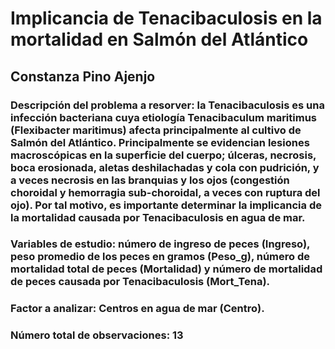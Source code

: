 # Implicancia de Tenacibaculosis en la mortalidad en Salmón del Atlántico
## Constanza Pino Ajenjo

### Descripción del problema a resorver: la Tenacibaculosis es una infección bacteriana cuya etiología Tenacibaculum maritimus (Flexibacter maritimus) afecta principalmente al cultivo de Salmón del Atlántico. Principalmente se evidencian lesiones macroscópicas en la superficie del cuerpo; úlceras, necrosis, boca erosionada, aletas deshilachadas y cola con pudrición, y a veces necrosis en las branquias y los ojos (congestión choroidal y hemorragia sub-choroidal, a veces con ruptura del ojo). Por tal motivo, es importante determinar la implicancia de la mortalidad causada por Tenacibaculosis en agua de mar.

### Variables de estudio: número de ingreso de peces (Ingreso), peso promedio de los peces en gramos (Peso_g), número de mortalidad total de peces (Mortalidad) y número de mortalidad de peces causada por Tenacibaculosis (Mort_Tena). 

### Factor a analizar: Centros en agua de mar (Centro).

### Número total de observaciones: 13
